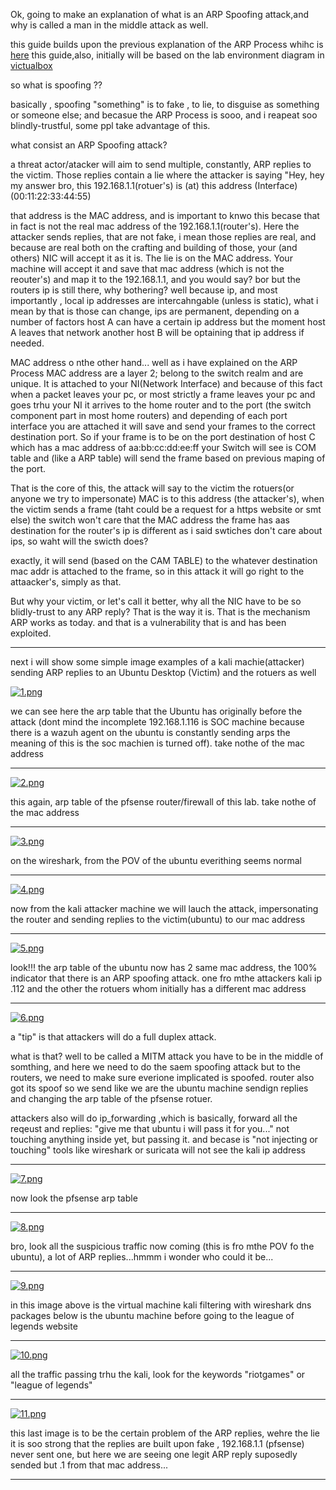 Ok, going to make an explanation of what is an ARP Spoofing attack,and why is called a man in the middle attack as well.

this guide builds upon the previous explanation of the ARP Process whihc is [here](https://github.com/DanielMunozParedes/SOC/blob/main/Man%20in%20the%20middle%20attacks/ARP%20Spoofing/ARP-PROCESS.md)
this guide,also, initially will be based on the lab environment diagram in [victualbox](https://github.com/DanielMunozParedes/SOC/blob/main/lab-diagrams/1.md)

so what is spoofing ??

basically , spoofing "something" is to fake , to lie, to disguise as something or someone else; and becasue the ARP Process is sooo, and i reapeat soo blindly-trustful, some ppl take advantage of this.

what consist an ARP Spoofing attack?

a threat actor/atacker will aim to send multiple, constantly, ARP replies to the victim. Those replies contain a lie where the attacker is saying "Hey, hey my answer bro, this 192.168.1.1(rotuer's) is (at) this address (Interface) (00:11:22:33:44:55)

that address is the MAC address, and is important to knwo this becase that in fact is not the real mac address of the 192.168.1.1(router's). Here the attacker sends replies, that are not fake, i mean those replies are real, and because are real both on the crafting and building of those, your (and others) NIC will accept it as it is. The lie is on the MAC address. Your machine will accept it and save that mac address (which is not the reouter's) and map it to the 192.168.1.1, 
and you would say? bor but the routers ip is still there, why bothering?
well because ip, and most importantly , local ip addresses are intercahngable (unless is static), what i mean by that is those can change, 
ips are permanent, depending on a number of factors host A can have a certain ip address but the moment host A leaves that network another host B will be optaining that ip address if needed. 

MAC address o nthe other hand... well as i have explained on the ARP Process MAC address are a layer 2; belong to the switch realm and are unique. It is attached to your NI(Network Interface) and because of this fact when a packet leaves your pc, or most strictly a frame leaves your pc and goes trhu your NI it arrives to the home router and to the port (the switch component part in most home routers) and depending of each port interface you are attached it will save and send your frames to the correct destination port. So if your frame is to be on the port destination of host C which has a mac address of aa:bb:cc:dd:ee:ff your Switch will see is COM table and (like a ARP table) will send the frame based on previous maping of the port.

That is the core of this, the attack will say to the victim the rotuers(or anyone we try to impersonate) MAC is to this address (the attacker's), when the victim sends a frame (taht could be a request for a https website or smt else) the switch won't care that the MAC address the frame has aas destination for the router's ip is different as i said swtiches don't care about ips, so waht will the swicth does?

exactly, it will send (based on the CAM TABLE)  to the whatever destination mac addr is attached to the frame, so in this attack it will go right to the attaacker's, simply as that.

But why your victim, or let's call it better, why all the NIC have to be so blidly-trust to any ARP reply? That is the way it is. That is the mechanism ARP works as today. and that is a vulnerability that is and has been exploited.

---------------

next i will show some simple image examples of a kali machie(attacker) sending ARP replies to an Ubuntu Desktop (Victim) and the rotuers as well

[![1.png](https://i.postimg.cc/wBy90ZFb/1.png)](https://postimg.cc/qtrf7mP8)


we can see here the arp table that the Ubuntu has originally before the attack (dont mind the incomplete 192.168.1.116 is SOC machine because there is a wazuh agent on the ubuntu is constantly sending arps the meaning of this is the soc machien is turned off). take nothe of the mac address

---------



[![2.png](https://i.postimg.cc/KY6xVfHc/2.png)](https://postimg.cc/Y4z5L67T)

this again, arp table of the pfsense router/firewall of this lab. take nothe of the mac address

---------


[![3.png](https://i.postimg.cc/63CtNZkr/3.png)](https://postimg.cc/474r6YNy)

on the wireshark, from the POV of the ubuntu everithing seems normal


----------


[![4.png](https://i.postimg.cc/02kxLbcS/4.png)](https://postimg.cc/4nSrcNC4)

now from the kali attacker machine we will lauch the attack, impersonating the router and sending replies to the victim(ubuntu) to our mac address


---------

[![5.png](https://i.postimg.cc/T1GG2wxZ/5.png)](https://postimg.cc/wyWn097V)

look!!! the arp table of the ubuntu now has 2 same mac address, the 100% indicator that there is an ARP spoofing attack. one fro mthe attackers kali ip .112 and the other the rotuers whom initially has a different mac address


---------


[![6.png](https://i.postimg.cc/hthntNFP/6.png)](https://postimg.cc/w1KZWfTS)

a "tip" is that attackers will do a full duplex attack. 

what is that? well to be called a MITM attack you have to be in the middle of somthing, and here we need to do the saem spoofing attack but to the routers, we need to make sure everione implicated is spoofed. router also got its spoof so we send like we are the ubuntu machine sendign replies and changing the arp table of the pfsense rotuer.

attackers also will do ip_forwarding ,which is basically, forward all the reqeust and replies: "give me that ubuntu i will pass it for you..." not touching anything inside yet, but passing it. and becase is "not injecting or touching" tools like wireshark or suricata will not see the kali ip address

-------------



[![7.png](https://i.postimg.cc/d3BFhYtD/7.png)](https://postimg.cc/LgnwWGPM)

now look the pfsense arp table

--------------

[![8.png](https://i.postimg.cc/bNm88pBB/8.png)](https://postimg.cc/zVH4FZ5C)

bro, look all the suspicious traffic now coming (this is fro mthe POV fo the ubuntu), a lot of ARP replies...hmmm i wonder who could it be...


----------


[![9.png](https://i.postimg.cc/zGMrbp5w/9.png)](https://postimg.cc/3kg6zXkW)


in this image above is the virtual machine kali filtering with wireshark dns packages
below is the ubuntu machine before going to the league of legends website

--------

[![10.png](https://i.postimg.cc/3wvHgpJs/10.png)](https://postimg.cc/jWt9TDfc)


all the traffic passing trhu the kali, look for the keywords "riotgames" or "league of legends"

-----------



[![11.png](https://i.postimg.cc/KzhhQz1R/11.png)](https://postimg.cc/p9CSLPYH)

this last image is to be the certain problem of the ARP replies, wehre the lie it is soo strong that the replies are built upon fake , 192.168.1.1 (pfsense) never sent one, but here we are seeing one legit ARP reply suposedly sended but .1 from that mac address...


--------------
